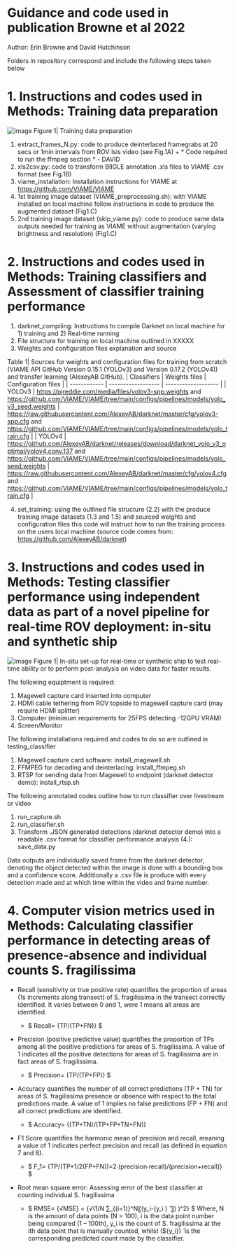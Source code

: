 # Guidance and code used in publication Browne et al 2022

Author: Erin Browne and David Hutchinson 

Folders in repository correspond and include the following steps taken below

# 1. Instructions and codes used in Methods: Training data preparation

![image](https://user-images.githubusercontent.com/91316035/167623090-17f7b6c2-183b-4633-b18b-962659cc5054.png)
Figure 1| Training data preparation 

1. extract_frames_N.py: code to produce deinterlaced framegrabs at 20 secs or 1min intervals from ROV Isis video (see Fig.1A) + * Code required to run the ffmpeg section * - DAVID
2. xls2csv.py: code to transform BIIGLE annotation .xls files to VIAME .csv format (see Fig.1B)
3. viame_installation: Installation instructions for VIAME at https://github.com/VIAME/VIAME 
4. 1st training image dataset (VIAME_preprocessing.sh): with VIAME installed on local machine follow instructions in code to produce the augmented dataset (Fig1.C)
4. 2nd training image dataset (skip_viame.py): code to produce same data outputs needed for training as VIAME without augmentation (varying brightness and resolution) (Fig1.C)

# 2. Instructions and codes used in Methods: Training classifiers and Assessment of classifier training performance

1. darknet_compiling: Instructions to compile Darknet on local machine for 1) training and 2) Real-time running
2. File structure for training on local machine outlined in XXXXX
3. Weights and configuration files explanation and source

Table 1| Sources for weights and configuration files for training from scratch (VIAME API GitHub Version 0.15.1 (YOLOv3) and Version 0.17.2 (YOLOv4)) and transfer learning (AlexeyAB GitHub).
| Classifiers  | Weights files      | Configuration files |
| ------------ | ------------------ | ------------------- |
| YOLOv3       | https://pjreddie.com/media/files/yolov3-spp.weights and https://github.com/VIAME/VIAME/tree/main/configs/pipelines/models/yolo_v3_seed.weights | https://raw.githubusercontent.com/AlexeyAB/darknet/master/cfg/yolov3-spp.cfg and https://github.com/VIAME/VIAME/tree/main/configs/pipelines/models/yolo_train.cfg |
| YOLOv4       | https://github.com/AlexeyAB/darknet/releases/download/darknet_yolo_v3_optimal/yolov4.conv.137 and https://github.com/VIAME/VIAME/tree/main/configs/pipelines/models/yolo_seed.weights  |  https://raw.githubusercontent.com/AlexeyAB/darknet/master/cfg/yolov4.cfg and https://github.com/VIAME/VIAME/tree/main/configs/pipelines/models/yolo_train.cfg |

4. set_training: using the outlined file structure (2.2) with the produce training image datasets (1.3 and 1.5) and sourced weights and configuration files this code will instruct how to run the training process on the users local machine (source code comes from: https://github.com/AlexeyAB/darknet)

# 3. Instructions and codes used in Methods: Testing classifier performance using independent data as part of a novel pipeline for real-time ROV deployment: in-situ and synthetic ship
![image](https://user-images.githubusercontent.com/91316035/163668237-5125358e-afaa-41f5-8f13-0a74f53569f1.png)
Figure 1| In-situ set-up for real-time or synthetic ship to test real-time ability or to perform post-analysis on video data for faster results.

The following equiptment is required:
  1. Magewell capture card inserted into computer
  2. HDMI cable tethering from ROV topside to magewell capture card (may require HDMI splitter)
  3. Computer (minimum requirements for 25FPS detecting -12GPU VRAM)
  4. Screen/Monitor
  
 The following installations required and codes to do so are outlined in testing_classifier 
  1. Magewell capture card software: install_magewell.sh
  2. FFMPEG for decoding and deinterlacing: install_ffmpeg.sh
  3. RTSP for sending data from Magewell to endpoint (darknet detector demo): install_rtsp.sh
 
 The following annotated codes outline how to run classifier over livestream or video
  1. run_capture.sh
  2. run_classifier.sh
  3. Transform .JSON generated detections (darknet detector demo) into a readable .csv format for classifier performance analysis (4.): save_data.py

Data outputs are individually saved frame from the darknet detector, denoting the object detected within the image is done with a bounding box and a confidence score. Additionally a .csv file is produce with every detection made and at which time within the video and frame number.

# 4. Computer vision metrics used in Methods: Calculating classifier performance in detecting areas of presence-absence and individual counts S. fragilissima

- Recall (sensitivity or true positive rate) quantifies the proportion of areas (1s increments along transect) of S. fragilissima in the transect correctly identified. It varies between 0 and 1, were 1 means all areas are identified.
   * $ Recall=  {TP/(TP+FN)} $

- Precision (positive predictive value) quantifies the proportion of TPs among all the positive predictions for areas of S. fragilissima. A value of 1 indicates all the positive detections for areas of S. fragilissima are in fact areas of S. fragilissima.
  * $ Precision=  {TP/(TP+FP)} $ 

- Accuracy quantifies the number of all correct predictions (TP + TN) for areas of S. fragilissima presence or absence with respect to the total predictions made. A value of 1 implies no false predictions (FP + FN) and all correct predictions are identified.  
  * $ Accuracy=  {(TP+TN)/(TP+FP+TN+FN)}

- F1 Score quantifies the harmonic mean of precision and recall, meaning a value of 1 indicates perfect precision and recall (as defined in equation 7 and 8). 
  * $ F_1=  {TP/(TP+1/2(FP+FN))=2∙(precision∙recall)/(precision+recall)} $ 

- Root mean square error: Assessing error of the best classifier at counting individual S. fragilissima
  * $ RMSE= {√MSE}  = {√(1/N ∑_{(i=1)}^N〖(y_i-(y_i ) ̂ 〗) )^2} $ 
Where, N is the amount of data points (N = 100), i is the data point number being compared (1 – 100th), y_i is the count of S. fragilissima at the ith data point that is manually counted, whilst (${y_i}) ̂ is the corresponding predicted count made by the classifier. 



